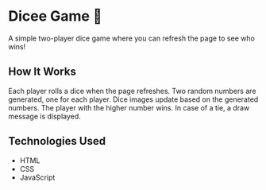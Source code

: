 # Dicee Game 🎲

A simple two-player dice game where you can refresh the page to see who wins!

## How It Works

Each player rolls a dice when the page refreshes.
Two random numbers are generated, one for each player.
Dice images update based on the generated numbers.
The player with the higher number wins.
In case of a tie, a draw message is displayed.

## Technologies Used

- HTML
- CSS
- JavaScript
